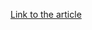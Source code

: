 [Link to the article](https://blog.talosintelligence.com/miniaudio-and-adobe-acrobat-reader-vulnerabilities/)
